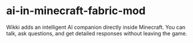 # ai-in-minecraft-fabric-mod
Wikki adds an intelligent AI companion directly inside Minecraft.   You can talk, ask questions, and get detailed responses without leaving the game.
